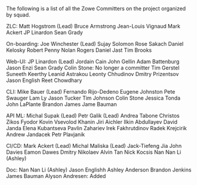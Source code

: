 The following is a list of all the Zowe Committers on the project organized by squad.

ZLC:
Matt Hogstrom (Lead)
Bruce Armstrong
Jean-Louis Vignaud
Mark Ackert
JP Linardon
Sean Grady


On-boarding:
Joe Winchester (Lead)
Sujay Solomon
Rose Sakach
Daniel Kelosky
Robert Penny
Nolan Rogers
Daniel Jast
Tim Brooks


Web-UI:
JP Linardon (Lead)
Jordain Cain
John Gellin
Adam Battenburg
Jason Enzi
Sean Grady
Colin Stone: No longer a committer
Tim Gerstel
Suneeth Keerthy
Leanid Astrakou
Leonty Chhudinov
Dmitry Prizentsov
Jason English
Reet Chowdhary


CLI:
Mike Bauer (Lead)
Fernando Rijo-Dedeno
Eugene Johnston
Pete Swauger
Lam Ly
Jason Tucker
Tim Johnson
Colin Stone
Jessica Tonda
John LaPlante
Brandon James
Jame Bauman


API ML:
Michal Supak (Lead)
Petr Galik (Lead)
Andrea Tabone
Christos Zikos
Fyodor Kovin
Vsevolod Khanin
Jiri Aichler
Ilkin Abdullayev
David Janda 
Elena Kubantseva
Pavlin Zahariev
Irek Fakhrutdinov
Radek Krejcirik
Andrew Jandacek
Petr Plavjanik


CI/CD:
Mark Ackert (Lead)
Michal Maliska (Lead)
Jack-Tiefeng Jia
John Davies
Eamon Dawes
Dmitry Nikolaev
Alvin Tan
Nick Kocsis
Nan Nan Li (Ashley)


Doc:
Nan Nan Li (Ashley)
Jason Englishh
Ashley Anderson
Brandon Jenkins
James Bauman
Alyson Andresen: Added
